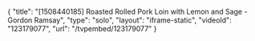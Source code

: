 {
    "title": "[1508440185] Roasted Rolled Pork Loin with Lemon and Sage - Gordon Ramsay",
    "type": "solo",
    "layout": "iframe-static",
    "videoId": "123179077",
    "url": "\/tvpembed\/123179077"
}